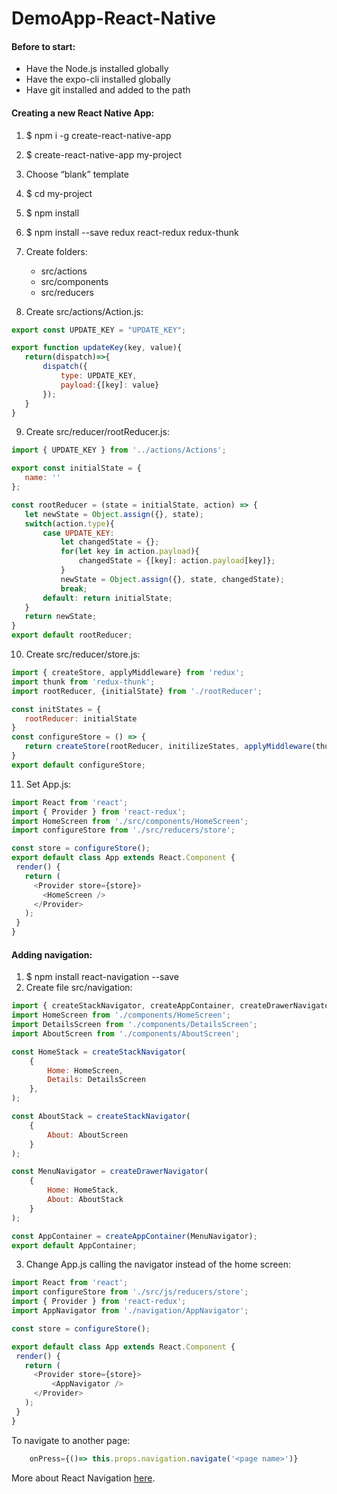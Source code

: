 # DemoApp-React-Native

#### Before to start:
- Have the Node.js installed globally
- Have the expo-cli installed globally
- Have git installed and added to the path


#### Creating a new React Native App: 
1. $ npm i -g create-react-native-app
2. $ create-react-native-app my-project
3. Choose “blank” template
4. $ cd my-project
5. $ npm install
6. $ npm install --save redux react-redux redux-thunk
7. Create folders:
   - src/actions
   - src/components
   - src/reducers
   

8. Create src/actions/Action.js:
```javascript
export const UPDATE_KEY = "UPDATE_KEY";

export function updateKey(key, value){
   return(dispatch)=>{
       dispatch({
           type: UPDATE_KEY,
           payload:{[key]: value}
       });
   }
}
```

9. Create src/reducer/rootReducer.js:
```javascript
import { UPDATE_KEY } from '../actions/Actions';

export const initialState = {
   name: ''
};

const rootReducer = (state = initialState, action) => {
   let newState = Object.assign({}, state);
   switch(action.type){
       case UPDATE_KEY:
           let changedState = {};
           for(let key in action.payload){
               changedState = {[key]: action.payload[key]};
           }
           newState = Object.assign({}, state, changedState);
           break;
       default: return initialState;
   }
   return newState;
}
export default rootReducer;
```

10. Create src/reducer/store.js:
```javascript
import { createStore, applyMiddleware} from 'redux';
import thunk from 'redux-thunk';
import rootReducer, {initialState} from './rootReducer';

const initStates = {
   rootReducer: initialState
}
const configureStore = () => {
   return createStore(rootReducer, initilizeStates, applyMiddleware(thunk));
}
export default configureStore;
```

11. Set App.js:
```javascript
import React from 'react';
import { Provider } from 'react-redux';
import HomeScreen from './src/components/HomeScreen';
import configureStore from './src/reducers/store';

const store = configureStore();
export default class App extends React.Component {
 render() {
   return (
     <Provider store={store}>
       <HomeScreen />
     </Provider>
   );
 }
}
```


#### Adding navigation:
1. $ npm install react-navigation --save
2. Create file src/navigation:
```javascript
import { createStackNavigator, createAppContainer, createDrawerNavigator } from 'react-navigation';
import HomeScreen from './components/HomeScreen';
import DetailsScreen from './components/DetailsScreen';
import AboutScreen from './components/AboutScreen';

const HomeStack = createStackNavigator(
    {
        Home: HomeScreen,
        Details: DetailsScreen
    },
);

const AboutStack = createStackNavigator(
    {
        About: AboutScreen
    }
);

const MenuNavigator = createDrawerNavigator(
    {
        Home: HomeStack,
        About: AboutStack
    }
);

const AppContainer = createAppContainer(MenuNavigator);
export default AppContainer;
```

3. Change App.js calling the navigator instead of the home screen:
```javascript
import React from 'react';
import configureStore from './src/js/reducers/store';
import { Provider } from 'react-redux';
import AppNavigator from './navigation/AppNavigator';

const store = configureStore();

export default class App extends React.Component {
 render() {
   return (
     <Provider store={store}>
         <AppNavigator />
     </Provider>
   );
 }
}
```

To navigate to another page:
```javascript
	onPress={()=> this.props.navigation.navigate('<page name>')}
```

More about React Navigation [here](https://reactnavigation.org/docs/en/getting-started.html).
